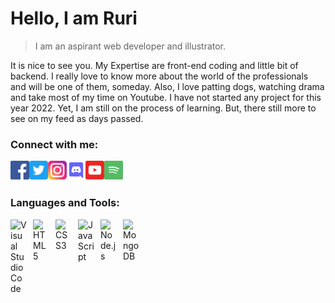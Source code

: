 <div id="top"></div>
<!--<img src="https://scontent-xsp1-1.xx.fbcdn.net/v/t39.30808-6/241266786_1339378069837667_5189927465329569184_n.jpg?_nc_cat=105&ccb=1-5&_nc_sid=174925&_nc_ohc=UyUxuI1-HKkAX9dXhFL&_nc_oc=AQnmWquiIIvIWcrbg88tSMS_VsrgDJ9nQlAcP-TbkAV8rwX2JZMq936oP2Q9tKhf9ilabrsPg8kY06EZNgtYQaJf&_nc_ht=scontent-xsp1-1.xx&oh=00_AT-l6KkeTmhnRDIW6BKSM2ftRl3oovZSXDWxOPETGFJe0g&oe=6216A888" align="right" width="120"/>-->

# Hello, I am Ruri 
> I am an aspirant web developer and illustrator.

It is nice to see you. My Expertise are front-end coding and little bit of backend. I really love to know more about the world of the professionals and will be one of them, someday. Also, I love patting dogs, watching drama and take most of my time on Youtube. I have not started any project for this year 2022. Yet, I am still on the process of learning. But, there still more to see on my feed as days passed.

### Connect with me:
<img align="left" width="30px" src="./img/facebook.svg" alt="Facebook">
&nbsp;&nbsp;
<img align="left" width="30px" src="./img/twitter.svg" alt="Twitter">
&nbsp;&nbsp;
<img align="left" width="30px" src="./img/instagram.svg" alt="Instagram">
&nbsp;&nbsp;
<img align="left" width="30px" src="./img/discord.svg" alt="Discord">
&nbsp;&nbsp;
<img align="left" width="30px" src="./img/youtube.svg" alt="Youtube">
&nbsp;&nbsp;
<img align="left" width="30px" src="./img/spotify.svg" alt="Spotify">

</br>
</br>

### Languages and Tools:

<img align="left" alt="Visual Studio Code" width="26px" src="https://cdn.jsdelivr.net/gh/devicons/devicon/icons/vscode/vscode-original.svg" style="padding-right:10px;" />
<img align="left" alt="HTML5" width="26px" src="https://cdn.jsdelivr.net/gh/devicons/devicon/icons/html5/html5-original.svg" style="padding-right:10px;" />
<img align="left" alt="CSS3" width="26px" src="https://cdn.jsdelivr.net/gh/devicons/devicon/icons/css3/css3-original.svg" style="padding-right:10px;" />
<img align="left" alt="JavaScript" width="26px" src="https://cdn.jsdelivr.net/gh/devicons/devicon/icons/javascript/javascript-original.svg" style="padding-right:10px;" />
<img align="left" alt="Node.js" width="26px" src="https://cdn.jsdelivr.net/gh/devicons/devicon/icons/nodejs/nodejs-original.svg" style="padding-right:10px;" />
<img align="left" alt="MongoDB" width="26px" src="https://cdn.jsdelivr.net/gh/devicons/devicon/icons/mongodb/mongodb-original.svg" style="padding-right:10px;" />
<br />
